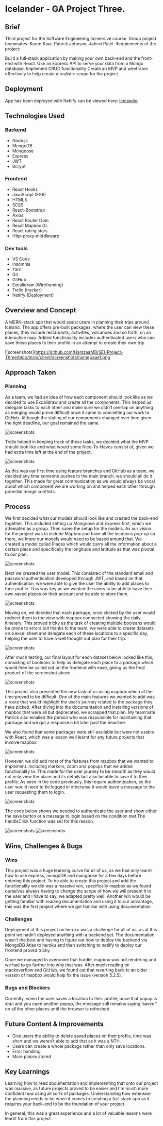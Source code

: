 # Icelander - GA Project Three.

## Brief

Third project for the Software Engineering Immersive course. Group project teammates: Karen Kaur, Patrick Johnson, Jahnvi Patel. Requirements of the project: 

Build a full-stack application by making your own back-end and the front-end with React.
Use an Express API to serve your data from a Mongo database.
Implement CRUD functionality
Create an MVP and wireframe effectively to help create a realistic scope for the project.

## Deployment

App has been deployed with Netlify can be viewed here: [Icelander](https://icelander.netlify.app/)

## Technologies Used

### Backend

* Node.js
* MongoDB
* Mongoose
* Express
* JWT
* Bcrypt

### Frontend

* React Hooks
* JavaScript (ES6)
* HTML5
* SCSS
* React-Bootstrap
* Axios
* React Router Dom
* React Mapbox GL
* React rating stars
* Http-proxy-middleware

### Dev tools

* VS Code
* Insomnia
* Yarn
* Git
* GitHub
* Excalidraw (Wireframing)
* Trello (tracker)
* Netlify (Deployment)


## Overview and Concept

A MERN-stack app that would assist users in planning their trips around Iceland. The app offers pre-built packages, where the user can view these places, they include restaurants, activities, volcanoes and so forth, on an interactive map. Added functionality includes authenticated users who can save these places to their profile in an attempt to create their own trip.

![screenshots](https://github.com/HamzaaMB/SEI-Project-Three/blob/main/client/screenshots/homepage1.png

## Approach Taken

### Planning

As a team, we had an idea of how each component should look like as we decided to use Excalidraw and create all the components. This helped us delegate tasks to each other and make sure we didn’t overlap on anything as merging would prove difficult once it came to committing our work to GitHub. Although the styling of our components changed over time given the tight deadline, our goal remained the same.

![screenshots](https://github.com/HamzaaMB/SEI-Project-Three/blob/main/client/screenshots/Iceland%20Wireframe%20.png)

Trello helped in keeping track of these tasks, we decided what the MVP should look like and what would some Nice-To-Haves consist of, given we had extra time left at the end of the project.

![screenshots](https://github.com/HamzaaMB/SEI-Project-Three/blob/main/client/screenshots/trello.png)

As this was our first time using feature branches and GitHub as a team, we decided any time someone pushes to the main branch, we should all do it together. This made for great communication as we would always be vocal about which component we are working on and helped each other through potential merge conflicts. 

## Process

We first decided what our models should look like and created the back-end together. This included setting up Mongoose and Express first, which we attempted as a group. Then came the setup for the models. As our vision for the project was to include Mapbox and have all the locations pop-up on there, we knew our models would need to be based around that. We created a model called Places which would carry all the information about a certain place and specifically the longitude and latitude as that was pivotal to our plan. 

![screenshots](https://github.com/HamzaaMB/SEI-Project-Three/blob/main/client/screenshots/placeschema.png)

Next we created the user model. This consisted of the standard email and password authentication developed through JWT, and based on that authentication, we were able to give the user the ability to add places to their profile. This was key as we wanted the users to be able to have their own saved places on their account and be able to store them.

![screenshots](https://github.com/HamzaaMB/SEI-Project-Three/blob/main/client/screenshots/savedplace.png)

Moving on, we decided that each package, once clicked by the user would redirect them to the view with mapbox connected showing the daily itinerary. This proved tricky as the task of creating multiple booleans would be prone to errors but thanks to the team, we were able to create datasets on a excel sheet and delegate each of these locations to a specific day, helping the user to have a well thought out plan for their trip. 

![screenshots](https://github.com/HamzaaMB/SEI-Project-Three/blob/main/client/screenshots/map.png)

After much testing, our final layout for each dataset below looked like this, consisting of booleans to help us delegate each place to a package which would then be called out on the frontend with ease, giving us the final product of the screenshot above.

![screenshots](https://github.com/HamzaaMB/SEI-Project-Three/blob/main/client/screenshots/data.png)

This project also presented the new task of us using mapbox which at the time proved to be difficult. One of the main features we wanted to add was a route that would highlight the user’s journey related to the package they have picked. After diving into the documentation and installing versions of mapbox that were all but deprecated, we scrapped that plan. My teammate Patrick also emailed the person who was responsible for maintaining that package and we got a response a bit later past the deadline. 

We also found that some packages were still available but were not usable with React, which was a lesson well learnt for any future projects that involve mapbox.

![screenshots](https://github.com/HamzaaMB/SEI-Project-Three/blob/main/client/screenshots/mapbanner.png)

However, we did add most of the features from mapbox that we wanted to implement. Including markers, zoom and popups that we added functionality to. This made for the user journey to be smooth as they would not only view the place and its details but also be able to save it to their profile. As seen in the code previously, this require authentication, so the user would need to be logged in otherwise it would leave a message to the user requesting them to login.

![screenshots](https://github.com/HamzaaMB/SEI-Project-Three/blob/main/client/screenshots/mapsave.png)

The code below shows we needed to authenticate the user and show either the save button or a message to login based on the condition met.The handleClick function was set for this reason.

![screenshots](https://github.com/HamzaaMB/SEI-Project-Three/blob/main/client/screenshots/handleclick.png)
![screenshots](https://github.com/HamzaaMB/SEI-Project-Three/blob/main/client/screenshots/savedmessage.png)

## Wins, Challenges & Bugs

### Wins

This project was a huge learning curve for all of us, as we had only learnt how to use express, mongoDB and mongoose for a few days before entering this project. To be able to create this project and add the functionality we did was a massive win, specifically mapbox as we found ourselves always having to change the scope of how we will present it to the user and I have to say, we adapted pretty well. Another win would be getting familiar with reading documentation and using it to our advantage, this was the first project where we got familiar with using documentation. 

### Challenges

Deployment of this project on heroku was a challenge for all of us, as at this point we hadn’t deployed anything with a backend yet. The documentation wasn’t the best and having to figure out how to deploy the backend via MongoDB Atlas to heroku and then switching to netlify to deploy our frontend proved tricky. 

Once we managed to overcome that hurdle, mapbox was not rendering and we had to go further into why that was. After much reading on stackoverflow and GitHub, we found out that reverting back to an older version of mapbox would help fix the issue (version 5.2.5).

### Bugs and Blockers

Currently, when the user saves a location to their profile, once that popup is shut and you open another popup, the message still remains saying ‘saved!’ on all the other places until the browser is refreshed.


## Future Content & Improvements

* Give users the ability to delete saved places on their profile, time was short and we weren't able to add that as it was a NTH.
* Users can create a whole package rather than only save locations.
* Error handling
* More places stored

## Key Learnings

Learning how to read documentation and implementing that onto our project was massive, as future projects proved to be easier and I'm much more confident now using all sorts of packages. Understanding how extensive the planning needs to be when it comes to creating a full-stack app as it requires your back-end to be the foundation of your project. 

In general, this was a great experience and a lot of valuable lessons were learnt from this project. 
